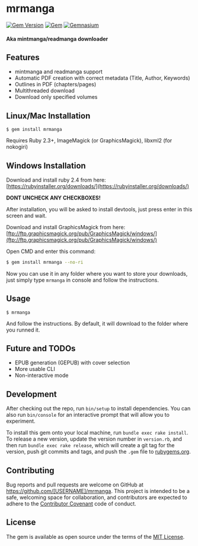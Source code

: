 # mrmanga

[![Gem Version](https://badge.fury.io/rb/mrmanga.svg)](https://badge.fury.io/rb/mrmanga)
[![Gem](https://img.shields.io/gem/dtv/mrmanga.svg)]()
[![Gemnasium](https://img.shields.io/gemnasium/4ndv/mrmanga.svg)]()

#### Aka mintmanga/readmanga downloader

## Features

* mintmanga and readmanga support
* Automatic PDF creation with correct metadata (Title, Author, Keywords)
* Outlines in PDF (chapters/pages)
* Multithreaded download
* Download only specified volumes

## Linux/Mac Installation

    $ gem install mrmanga

Requires Ruby 2.3+, ImageMagick (or GraphicsMagick), libxml2 (for nokogiri)

## Windows Installation

Download and install ruby 2.4 from here: [https://rubyinstaller.org/downloads/](https://rubyinstaller.org/downloads/)

**DONT UNCHECK ANY CHECKBOXES!**

After installation, you will be asked to install devtools, just press enter in this screen and wait.

Download and install GraphicsMagick from here: [ftp://ftp.graphicsmagick.org/pub/GraphicsMagick/windows/](ftp://ftp.graphicsmagick.org/pub/GraphicsMagick/windows/)

Open CMD and enter this command:

```bash
$ gem install mrmanga --no-ri
```

Now you can use it in any folder where you want to store your downloads, just simply type `mrmanga` in console and follow the instructions.

## Usage

    $ mrmanga

And follow the instructions. By default, it will download to the folder where you runned it.

## Future and TODOs

* EPUB generation (GEPUB) with cover selection
* More usable CLI
* Non-interactive mode

## Development

After checking out the repo, run `bin/setup` to install dependencies. You can also run `bin/console` for an interactive prompt that will allow you to experiment.

To install this gem onto your local machine, run `bundle exec rake install`. To release a new version, update the version number in `version.rb`, and then run `bundle exec rake release`, which will create a git tag for the version, push git commits and tags, and push the `.gem` file to [rubygems.org](https://rubygems.org).

## Contributing

Bug reports and pull requests are welcome on GitHub at https://github.com/[USERNAME]/mrmanga. This project is intended to be a safe, welcoming space for collaboration, and contributors are expected to adhere to the [Contributor Covenant](http://contributor-covenant.org) code of conduct.


## License

The gem is available as open source under the terms of the [MIT License](http://opensource.org/licenses/MIT).
